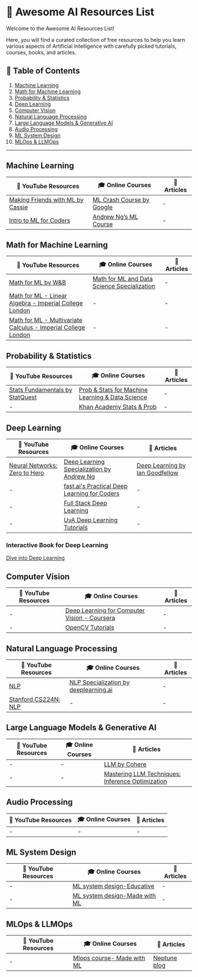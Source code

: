 # 🌟 Awesome AI Resources List

Welcome to the Awesome AI Resources List! 

Here, you will find a curated collection of free resources to help you learn various aspects of Artificial Intelligence with carefully picked tutorials, courses, books, and articles.

## 📑 Table of Contents

1. [Machine Learning](#machine-learning)
2. [Math for Machine Learning](#math-for-machine-learning)
3. [Probability & Statistics](#probability--statistics)
4. [Deep Learning](#deep-learning)
5. [Computer Vision](#computer-vision)
6. [Natural Language Processing](#natural-language-processing)
7. [Large Language Models & Generative AI](#large-language-models--generative-ai)
8. [Audio Processing](#audio-processing)
9. [ML System Design](#ml-system-design)
10. [MLOps & LLMOps](#mlops--llmops)

---

## Machine Learning

| 🎥 YouTube Resources                                                                                                  | 🎓 Online Courses                                                                                         | 📄 Articles |
|--------------------------------------------------------------------------------------------------------------------|--------------------------------------------------------------------------------------------------------|-------------------------------------------------------------|
| [Making Friends with ML by Cassie](https://www.youtube.com/playlist?list=PLRKtJ4IpxJpB_2ei8-5eWU31EZ6uSj9_s) | [ML Crash Course by Google](https://developers.google.com/machine-learning/crash-course/) | - |
| [Intro to ML for Coders](https://www.youtube.com/playlist?list=PLfYUBJiXbdtSyktd8A_x0JNd6lxDcZE96) | [Andrew Ng’s ML Course](https://www.coursera.org/specializations/machine-learning-introduction#courses) | - |

## Math for Machine Learning

| 🎥 YouTube Resources                                                                                                                                       | 🎓 Online Courses                                                                                                  | 📄 Articles |
|---------------------------------------------------------------------------------------------------------------------------------------------------------|-----------------------------------------------------------------------------------------------------------------|-------------------------------------------------------------|
| [Math for ML by W&B](https://www.youtube.com/playlist?list=PLD80i8An1OEGZ2tYimemzwC3xqkU0jKUg)                                | [Math for ML and Data Science Specialization](https://www.coursera.org/specializations/mathematics-for-machine-learning-and-data-science) | - |
| [Math for ML - Linear Algebra - Imperial College London](https://www.youtube.com/watch?v=k0zKoTvngUY&list=PLbBL73wBB18MPkKkBr1ux2cZPcSIVJZq2&index=1&t=898s) | - | - |
| [Math for ML - Multivariate Calculus - Imperial College London](https://www.youtube.com/watch?v=QpwTEsO51tU&list=PLbBL73wBB18MPkKkBr1ux2cZPcSIVJZq2&index=2) | - | - |

## Probability & Statistics

| 🎥 YouTube Resources                                                                                                 | 🎓 Online Courses                                                                                                  | 📄 Articles |
|-------------------------------------------------------------------------------------------------------------------|-----------------------------------------------------------------------------------------------------------------|-------------------------------------------------------------|
| [Stats Fundamentals by StatQuest](https://www.youtube.com/playlist?list=PLblh5JKOoLUK0FLuzwntyYI10UQFUhsY9) | [Prob & Stats for Machine Learning & Data Science](https://www.coursera.org/learn/machine-learning-probability-and-statistics?msockid=2d76103e124b6d60353a048b13e66c97) | - |
| - | [Khan Academy Stats & Prob](https://www.khanacademy.org/math/statistics-probability) | - |

## Deep Learning

| 🎥 YouTube Resources                                                                                                                                       | 🎓 Online Courses                                                                                                 | 📄 Articles |
|---------------------------------------------------------------------------------------------------------------------------------------------------------|----------------------------------------------------------------------------------------------------------------|-------------------------------------------------------------|
| [Neural Networks: Zero to Hero](https://www.youtube.com/playlist?list=PLAqhIrjkxbuWI23v9cThsA9GvCAUhRvKZ)                                                | [Deep Learning Specialization by Andrew Ng](https://www.coursera.org/specializations/deep-learning?msockid=2d76103e124b6d60353a048b13e66c97) | [Deep Learning by Ian Goodfellow](https://www.deeplearningbook.org/) |
| - | [fast.ai's Practical Deep Learning for Coders](https://course.fast.ai/) | - |
| - | [Full Stack Deep Learning](https://fullstackdeeplearning.com/course/2022/) | - |
| - | [UvA Deep Learning Tutorials](https://uvadlc-notebooks.readthedocs.io/en/latest/index.html) | - |

### Interactive Book for Deep Learning

[Dive into Deep Learning](https://d2l.ai/)
## Computer Vision

| 🎥 YouTube Resources | 🎓 Online Courses                                                                                          | 📄 Articles |
|-------------------|---------------------------------------------------------------------------------------------------------|----------|
| - | [Deep Learning for Computer Vision - Coursera](https://www.coursera.org/learn/introduction-deep-learning-computer-vision?specialization=deep-learning-computer-vision) | - |
| - | [OpenCV Tutorials](https://docs.opencv.org/4.x/d6/d00/tutorial_py_root.html)                      | - |

## Natural Language Processing

| 🎥 YouTube Resources                                                                                                                                       | 🎓 Online Courses                                                                                                  | 📄 Articles |
|---------------------------------------------------------------------------------------------------------------------------------------------------------|-----------------------------------------------------------------------------------------------------------------|-------------------------------------------------------------|
| [NLP](https://www.youtube.com/playlist?list=PLofp2YXfp7TZZ5c7HEChs0_wfEfewLDs7)                  | [NLP Specialization by deeplearning.ai](https://www.coursera.org/specializations/natural-language-processing?msockid=2d76103e124b6d60353a048b13e66c97#courses) | - |
| [Stanford CS224N: NLP](https://www.youtube.com/playlist?list=PLoROMvodv4rOSH4v6133s9LFPRHjEmbmJ)              | - | - |

## Large Language Models & Generative AI

| 🎥 YouTube Resources | 🎓 Online Courses | 📄 Articles |
|-------------------|----------------|----------|
| - | - | [LLM by Cohere](https://docs.cohere.com/docs/llmu) |
| - | - | [Mastering LLM Techniques: Inference Optimization](https://developer.nvidia.com/blog/mastering-llm-techniques-inference-optimization/) |

## Audio Processing

| 🎥 YouTube Resources | 🎓 Online Courses | 📄 Articles |
|-------------------|----------------|----------|
| - | - | - |

## ML System Design

| 🎥 YouTube Resources | 🎓 Online Courses | 📄 Articles |
|-------------------|----------------|----------|
| - | [ML system design-Educative](https://www.educative.io/courses/machine-learning-system-design) | - |
| - | [ML system design-Made with ML](https://madewithml.com/courses/mlops/systems-design/) | - |

## MLOps & LLMOps

| 🎥 YouTube Resources | 🎓 Online Courses | 📄 Articles |
|-------------------|----------------|----------|
| - | [Mlops course- Made with ML](https://madewithml.com/courses/mlops/) | [Neptune blog](https://neptune.ai/blog) |

